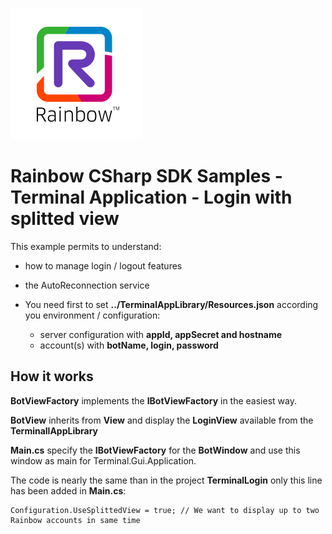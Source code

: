 ![Rainbow](../../../logo_rainbow.png)

# Rainbow CSharp SDK Samples - Terminal Application - Login with splitted view

This example permits to understand:
- how to manage login / logout features
- the AutoReconnection service

- You need first to set **../TerminalAppLibrary/Resources.json** according you environment / configuration:
	- server configuration with  **appId, appSecret and hostname**
	- account(s) with  **botName, login, password**

## How it works

**BotViewFactory** implements the **IBotViewFactory** in the easiest way.

**BotView** inherits from **View** and display the **LoginView** available from the **TerminallAppLibrary**

**Main.cs** specify the **IBotViewFactory** for the **BotWindow** and use this window as main for Terminal.Gui.Application.

The code is nearly the same than in the project **TerminalLogin** only this line has been added in **Main.cs**:
```
Configuration.UseSplittedView = true; // We want to display up to two Rainbow accounts in same time
```
